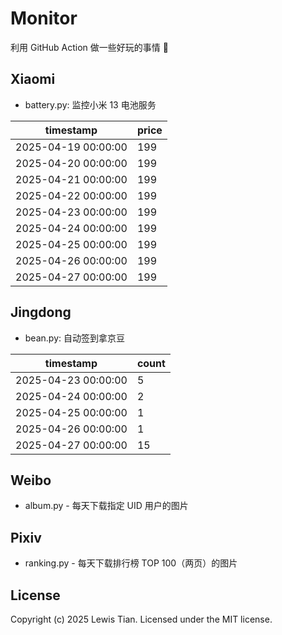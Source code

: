 # Monitor

利用 GitHub Action 做一些好玩的事情 🤣

## Xiaomi

- battery.py: 监控小米 13 电池服务

<!-- xiaomi13battery-start -->

| timestamp | price |
| --- | --- |
| 2025-04-19 00:00:00 | 199 |
| 2025-04-20 00:00:00 | 199 |
| 2025-04-21 00:00:00 | 199 |
| 2025-04-22 00:00:00 | 199 |
| 2025-04-23 00:00:00 | 199 |
| 2025-04-24 00:00:00 | 199 |
| 2025-04-25 00:00:00 | 199 |
| 2025-04-26 00:00:00 | 199 |
| 2025-04-27 00:00:00 | 199 |

<!-- xiaomi13battery-end -->

## Jingdong

- bean.py: 自动签到拿京豆

<!-- jingdongbean-start -->

| timestamp | count |
| --- | --- |
| 2025-04-23 00:00:00 | 5 |
| 2025-04-24 00:00:00 | 2 |
| 2025-04-25 00:00:00 | 1 |
| 2025-04-26 00:00:00 | 1 |
| 2025-04-27 00:00:00 | 15 |

<!-- jingdongbean-end -->

## Weibo

- album.py - 每天下载指定 UID 用户的图片

## Pixiv

- ranking.py - 每天下载排行榜 TOP 100（两页）的图片

## License

Copyright (c) 2025 Lewis Tian. Licensed under the MIT license.
